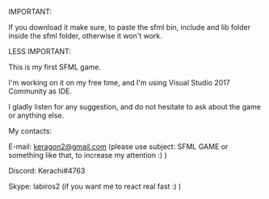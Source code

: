 IMPORTANT:

If you download it make sure, to paste the sfml bin, include and lib folder inside the sfml folder, otherwise it won't work.

LESS IMPORTANT:

This is my first SFML game.

I'm working on it on my free time, and I'm using Visual Studio 2017 Community as IDE.

I gladly listen for any suggestion, and do not hesitate to ask about the game or anything else.


My contacts:


E-mail: keragon2@gmail.com (please use subject: SFML GAME or something like that, to increase my attention :) )

Discord: Kerachi#4763

Skype: labiros2 (if you want me to react real fast :) )
